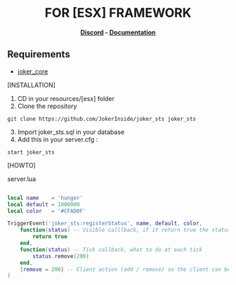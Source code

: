 <h1 align='center'>FOR [ESX] FRAMEWORK</a></h1><p align='center'><b><a href='https://discord.esx-framework.org/'>Discord</a> - <a href='https://documentation.esx-framework.org/legacy/installation'>Documentation</a></b></h5>

## Requirements
- [joker_core](https://github.com/JokerInside/joker_core)


[INSTALLATION]

1) CD in your resources/[esx] folder
2) Clone the repository
```
git clone https://github.com/JokerInside/joker_sts joker_sts
```
3) Import joker_sts.sql in your database
4) Add this in your server.cfg :

```
start joker_sts
```

[HOWTO]

server.lua
```lua

local name    = 'hunger'
local default = 1000000
local color   = '#CFAD0F'

TriggerEvent('joker_sts:registerStatus', name, default, color, 
	function(status) -- Visible calllback, if it return true the status will be visible
		return true
	end,
	function(status) -- Tick callback, what to do at each tick
		status.remove(200)
	end,
	{remove = 200} -- Client action (add / remove) so the client can be in sync with server
)


```
